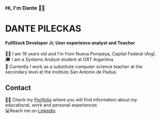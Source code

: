 ### Hi, I'm Dante 👋🤓



# DANTE PILECKAS 
#### FullStack Developer Jr, User experience analyst and Teacher	

🙋‍♂️ I am 19 years old and I'm from Nueva Pompeya, Capital Federal (Arg).  
🎓 I am a Systems Analyst student at ORT Argentina.  
💼 Currently I work as a substitute computer science teacher at the secondary level at the Instituto San Antonio de Padua.  
 
 
 ## Contact
 👨‍💻 Check my [Portfolio](https://dantepileckas.github.io/home) where you will find information about my educational, work and personal experiences  
 ‍💻Reach me on [Linkedin](https://www.linkedin.com/in/dante-pileckas-4b503b210/)  
